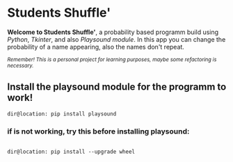 # Students Shuffle'


**Welcome to Students Shuffle'**, a probability based programm build using *Python*, *Tkinter*, and also *Playsound module*. In this app you can change the probability of a name appearing, also the names don't repeat.

<sub>*Remember! This is a personal project for learning purposes, maybe some refactoring is necessary.*</sub>



## Install the playsound module for the programm to work!

```console
dir@location: pip install playsound

```


### if is not working, try this before installing playsound:
```console

dir@location: pip install --upgrade wheel
```